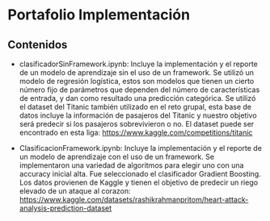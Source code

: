 # Portafolio Implementación

## Contenidos
- clasificadorSinFramework.ipynb: Incluye la implementación y el reporte de un modelo de aprendizaje sin el uso de un framework. Se utilizó un modelo de regresión logística, estos son modelos que tienen un cierto número fijo de parámetros que dependen del número de características de entrada, y dan como resultado una predicción categórica. Se utilizó el dataset del Titanic también utilizado en el reto grupal, esta base de datos incluye la información de pasajeros del Titanic y nuestro objetivo será predecir si los pasajeros sobrevivieron o no. El dataset puede ser encontrado en esta liga: https://www.kaggle.com/competitions/titanic

- ClasificacionFramework.ipynb: Incluye la implementación y el reporte de un modelo de aprendizaje con el uso de un framework. Se implementaron una variedad de algoritmos para elegir uno con una accuracy inicial alta. Fue seleccionado el clasificador Gradient Boosting. Los datos provienen de Kaggle y tienen el objetivo de predecir un riego elevado de un ataque al corazon: https://www.kaggle.com/datasets/rashikrahmanpritom/heart-attack-analysis-prediction-dataset
